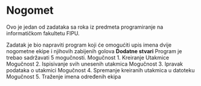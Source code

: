 # Nogomet
Ovo je jedan od zadataka sa roka iz predmeta programiranje na informatičkom fakultetu FIPU.

Zadatak je bio napraviti program koji će omogućiti upis imena dvije nogometne ekipe i njihovih zabijenih golova
**Dodatne stvari**
Program je trebao sadržavati 5 mogučnosti.
Mogučnost 1. Kreiranje Utakmice
Mogučnost 2. Ispisivanje svih unesenih utakmica
Mogučnost 3. Ipravak podataka o utakmici
Mogučnost 4. Spremanje kreiranih utakmica u datoteku
Mogučnost 5. Traženje imena određenih ekipa
